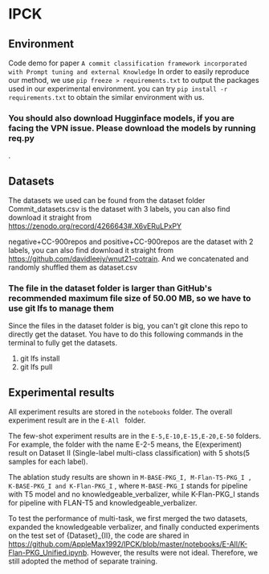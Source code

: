 # IPCK

## Environment
Code demo for paper ```A commit classification framework incorporated with Prompt tuning and external Knowledge```
In order to easily reproduce our method, we use ```pip freeze > requirements.txt``` to output the packages used in our experimental environment.
you can try ```pip install -r requirements.txt``` to obtain the similar environment with us.

### You should also download Hugginface models, if you are facing the VPN issue. Please download the models by running req.py
. 
## Datasets
The datasets we used can be found from the dataset folder 
Commit_datasets.csv is the dataset with 3 labels, you can also find download it straight from https://zenodo.org/record/4266643#.X6vERuLPxPY

negative+CC-900repos and positive+CC-900repos are the dataset with 2 labels, you can also find download it straight from https://github.com/davidleejy/wnut21-cotrain. And we concatenated and randomly shuffled them as dataset.csv 

### The file in the dataset folder is larger than GitHub's recommended maximum file size of 50.00 MB, so we have to use git lfs to manage them
Since the files in the dataset folder is big, you can't git clone this repo to directly get the dataset. You have to do this following commands in the terminal to fully get the datasets.
1. git lfs install
2. git lfs pull

## Experimental results
All experiment results are stored in the ```notebooks``` folder. The overall experiment result are in the ```E-All ``` folder.

The few-shot experiment results are in the ```E-5,E-10,E-15,E-20,E-50``` folders.  For example, the folder with the name E-2-5 means, the E(experiment) result on Dataset II (Single-label multi-class classification) with 5 shots(5 samples for each label). 

The ablation study results are shown in  ```M-BASE-PKG_I, M-Flan-T5-PKG_I , K-BASE-PKG_I and K-Flan-PKG_I``` , where  ```M-BASE-PKG_I``` stands for pipeline with T5 model and no knowledgeable_verbalizer, while K-Flan-PKG_I stands for pipeline with FLAN-T5 and knowledgeable_verbalizer.
 
To test the performance of multi-task, we first merged the two datasets, expanded the knowledgeable verbalizer, and finally conducted experiments on the test set of {Dataset}_{II}, the code are shared in https://github.com/AppleMax1992/IPCK/blob/master/notebooks/E-All/K-Flan-PKG_Unified.ipynb.  However, the results were not ideal. Therefore, we still adopted the method of separate training.

